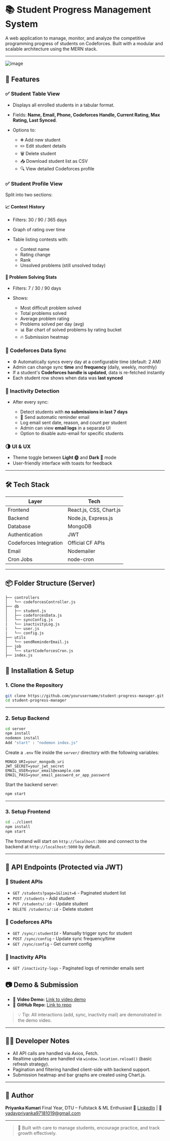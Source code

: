 # 📚 Student Progress Management System

A web application to manage, monitor, and analyze the competitive programming progress of students on Codeforces. Built with a modular and scalable architecture using the MERN stack.

---
![image](https://github.com/user-attachments/assets/d4b5ddce-e2ad-4a8a-9e68-dcd1342f7cc3)

## 🚀 Features

### ✅ Student Table View

* Displays all enrolled students in a tabular format.
* Fields: **Name, Email, Phone, Codeforces Handle, Current Rating, Max Rating, Last Synced**.
* Options to:

  * ➕ Add new student
  * ✏️ Edit student details
  * 🗑️ Delete student
  * 📥 Download student list as CSV
  * 🔍 View detailed Codeforces profile

### ✅ Student Profile View

Split into two sections:

#### 📈 Contest History

* Filters: 30 / 90 / 365 days
* Graph of rating over time
* Table listing contests with:

  * Contest name
  * Rating change
  * Rank
  * Unsolved problems (still unsolved today)

#### 🧠 Problem Solving Stats

* Filters: 7 / 30 / 90 days
* Shows:

  * Most difficult problem solved
  * Total problems solved
  * Average problem rating
  * Problems solved per day (avg)
  * 📊 Bar chart of solved problems by rating bucket
  * 🔥 Submission heatmap

### 🔄 Codeforces Data Sync

* ⚙️ Automatically syncs every day at a configurable time (default: 2 AM)
* Admin can change sync **time** and **frequency** (daily, weekly, monthly)
* If a student's **Codeforces handle is updated**, data is re-fetched instantly
* Each student row shows when data was **last synced**

### 🔔 Inactivity Detection

* After every sync:

  * Detect students with **no submissions in last 7 days**
  * 🚨 Send automatic reminder email
  * Log email sent date, reason, and count per student
  * Admin can view **email logs** in a separate UI
  * Option to disable auto-email for specific students

### 🌗 UI & UX
* Theme toggle between **Light 🌞** and **Dark 🌙** mode
* User-friendly interface with toasts for feedback

---

## 🛠️ Tech Stack

| Layer                  | Tech                    |
| ---------------------- | ----------------------- |
| Frontend               | React.js, CSS, Chart.js |
| Backend                | Node.js, Express.js     |
| Database               | MongoDB                 |
| Authentication         | JWT                     |
| Codeforces Integration | Official CF APIs        |
| Email                  | Nodemailer              |
| Cron Jobs              | node-cron               |

---

## 📦 Folder Structure (Server)

```
├── controllers
│   └── codeforcesController.js
├── db
│   ├── student.js
│   ├── codeforcesData.js
│   └── syncConfig.js
|   └── inactivityLog.js
|   └── user.js
|   └── config.js
├── utils
│   └── sendReminderEmail.js
├── job
│   └── startCodeforcesCron.js
├── index.js
```
## 🧪 Installation & Setup

### 1. Clone the Repository

```bash
git clone https://github.com/yourusername/student-progress-manager.git
cd student-progress-manager
```

---

### 2. Setup Backend

```bash
cd server
npm install
nodemon install 
Add "start" : "nodemon index.js"
```

Create a `.env` file inside the `server/` directory with the following variables:

```env
MONGO_URI=your_mongodb_uri
JWT_SECRET=your_jwt_secret
EMAIL_USER=your_email@example.com
EMAIL_PASS=your_email_password_or_app_password
```

Start the backend server:

```bash
npm start
```

---

### 3. Setup Frontend

```bash
cd ../client
npm install
npm start
```

The frontend will start on `http://localhost:3000` and connect to the backend at `http://localhost:5000` by default.

---

## 🧪 API Endpoints (Protected via JWT)

### 🔹 Student APIs

* `GET /students?page=1&limit=6` - Paginated student list
* `POST /students` - Add student
* `PUT /students/:id` - Update student
* `DELETE /students/:id` - Delete student

### 🔹 Codeforces APIs

* `GET /sync/:studentId` - Manually trigger sync for student
* `POST /sync/config` - Update sync frequency/time
* `GET /sync/config` - Get current config

### 🔹 Inactivity APIs

* `GET /inactivity-logs` - Paginated logs of reminder emails sent


## 📷 Demo & Submission

* 🎥 **Video Demo:** [Link to video demo]([https://drive.google.com/file/d/1h3RGIblLL_JYHK6r64cie35slZhMHOPN/view?usp=sharing])
* 🔗 **GitHub Repo:** [Link to repo]([https://github.com/piyanka/Student-Progress-Management-Backend])

> 💡 Tip: All interactions (add, sync, inactivity mail) are demonstrated in the demo video.

---

## 🧑‍💻 Developer Notes

* All API calls are handled via Axios, Fetch.
* Realtime updates are handled via `window.location.reload()` (basic refresh strategy).
* Pagination and filtering handled client-side with backend support.
* Submission heatmap and bar graphs are created using Chart.js.

---


## 👤 Author

**Priyanka Kumari**
Final Year, DTU – Fullstack & ML Enthusiast
🔗 [LinkedIn]([https://linkedin.com/in/priyanka-yadav-3ab194243/]) | 📧 [yadavpriyanka97181019@gmail.com](mailto:yadavpriyanka97181019@gmail.com)

---

> 🧩 Built with care to manage students, encourage practice, and track growth effectively.
